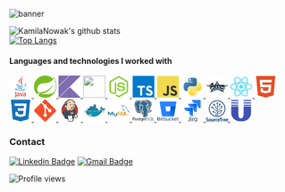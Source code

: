 
![banner](https://i.imgur.com/YdhRD8G.jpg"")

![KamilaNowak's github stats](https://github-readme-stats.vercel.app/api?username=kamilanowak&show_icons=true&theme=gradient)   
[![Top Langs](https://github-readme-stats.vercel.app/api/top-langs/?username=kamilanowak&layout=compact)](https://github.com/anuraghazra/github-readme-stats)

<h4> Languages and technologies I worked with </h4>

<p align="left"> 
  <a href="www.java.com" target="_blank">
    <img src="https://github.com/devicons/devicon/blob/master/icons/java/java-original-wordmark.svg" width="40" height="40"/> 
  </a> 
     <a href="https://angular.io/" target="_blank"> 
    <img src="https://github.com/devicons/devicon/blob/master/icons/spring/spring-original.svg" width="40" height="40"/>
  </a>
     <a href="https://www.css3.pl/" target="_blank"> 
    <img src="https://github.com/devicons/devicon/blob/master/icons/kotlin/kotlin-plain.svg" width="40" height="40"/> 
  </a> 
    <a href="https://cpp.pl/" target="_blank"> 
    <img src="https://github.com/isocpp/logos/blob/master/cpp_logo.svg" width="40" height="40"/> 
  </a>
  <a href="https://git-scm.com/" target="_blank"> 
    <img src="https://github.com/devicons/devicon/blob/master/icons/nodejs/nodejs-plain.svg" width="40" height="40"/>
  </a> 
    <a href="https://www.typescriptlang.org/" target="_blank"> 
    <img src="https://github.com/devicons/devicon/blob/master/icons/typescript/typescript-plain.svg" width="40" height="40"/> 
  </a> 
  <a href="https://www.javascript.com/" target="_blank"> 
    <img src="https://github.com/devicons/devicon/blob/master/icons/javascript/javascript-original.svg" width="40" height="40"/> 
  </a> 
   <a href="https://www.javascript.com/" target="_blank"> 
    <img src="https://github.com/devicons/devicon/blob/master/icons/python/python-original.svg" width="40" height="40"/> 
  </a> 
   <a href="https://www.javascript.com/" target="_blank"> 
    <img src="https://github.com/devicons/devicon/blob/master/icons/groovy/groovy-original.svg" width="40" height="40"/> 
  </a> 
   <a href="https://angular.io/" target="_blank"> 
    <img src="https://github.com/devicons/devicon/blob/master/icons/react/react-original.svg" width="40" height="40"/>
  </a> 
  <a href="https://html.com/" target="_blank"> 
    <img src="https://github.com/devicons/devicon/blob/master/icons/html5/html5-plain.svg" width="40" height="40"/> 
  </a> 
  <a href="https://www.css3.pl/" target="_blank"> 
    <img src="https://github.com/devicons/devicon/blob/master/icons/css3/css3-plain.svg" width="40" height="40"/> 
  </a>  
  <a href="https://git-scm.com/" target="_blank"> 
    <img src="https://github.com/devicons/devicon/blob/master/icons/git/git-plain.svg" width="40" height="40"/>
  </a> 
    <a href="https://git-scm.com/" target="_blank"> 
    <img src="https://github.com/devicons/devicon/blob/master/icons/jenkins/jenkins-original.svg" width="40" height="40"/>
  </a> 
  <a href="https://git-scm.com/" target="_blank"> 
    <img src="https://github.com/devicons/devicon/blob/master/icons/docker/docker-original.svg" width="40" height="40"/>
  </a> 
  <a href="https://www.mysql.com/" target="_blank"> 
    <img src="https://github.com/devicons/devicon/blob/master/icons/mysql/mysql-original-wordmark.svg" width="40" height="40"/> 
  </a> 
  <a href="https://www.mysql.com/" target="_blank"> 
    <img src="https://github.com/devicons/devicon/blob/master/icons/postgresql/postgresql-original-wordmark.svg" width="40" height="40"/> 
  </a> 
 <a href="https://www.mysql.com/" target="_blank"> 
    <img src="https://github.com/devicons/devicon/blob/master/icons/bitbucket/bitbucket-original-wordmark.svg" width="40" height="40"/> 
  </a> 
   <a href="https://www.mysql.com/" target="_blank"> 
    <img src="https://github.com/devicons/devicon/blob/master/icons/jira/jira-original-wordmark.svg" width="40" height="40"/> 
  </a> 
    <a href="https://www.mysql.com/" target="_blank"> 
    <img src="https://github.com/devicons/devicon/blob/master/icons/sourcetree/sourcetree-original-wordmark.svg" width="40" height="40"/> 
  </a> 
      <a href="https://www.mysql.com/" target="_blank"> 
    <img src="https://github.com/devicons/devicon/blob/master/icons/unix/unix-original.svg" width="40" height="40"/> 
  </a> 
</p>


### Contact
[![Linkedin Badge](https://img.shields.io/badge/-LinkedIn-blue?style=flat-square&logo=Linkedin&logoColor=white&link=https://www.linkedin.com/in/kamila-nowak-7b267816b/)](https://www.linkedin.com/in/kamila-nowak-7b267816b/)
[![Gmail Badge](https://img.shields.io/badge/-Gmail-c14438?style=flat-square&logo=Gmail&logoColor=white&link=mailto:knowak242@gmail.com)](mailto:knowak242@gmail.com)

![Profile views](https://gpvc.arturio.dev/KamilaNowak)  
